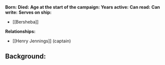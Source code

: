 **Born:** 
**Died:** 
**Age at the start of the campaign:** 
**Years active:** 
**Can read:** 
**Can write:** 
**Serves on ship:**
- [[Bersheba]]

**Relationships:**
- [[Henry Jennings]] (captain)

**Background:**
- 